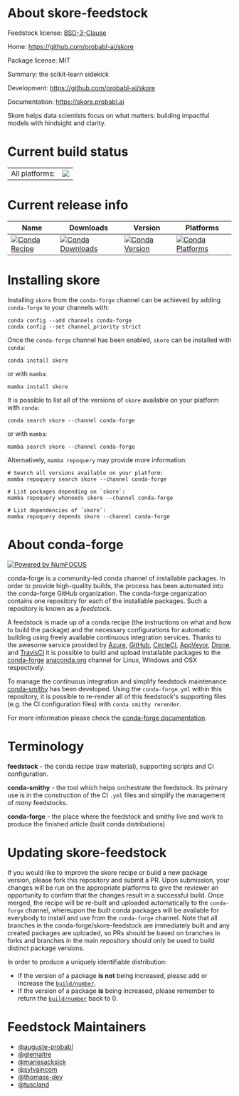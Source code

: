 About skore-feedstock
=====================

Feedstock license: [BSD-3-Clause](https://github.com/conda-forge/skore-feedstock/blob/main/LICENSE.txt)

Home: https://github.com/probabl-ai/skore

Package license: MIT

Summary: the scikit-learn sidekick

Development: https://github.com/probabl-ai/skore

Documentation: https://skore.probabl.ai

Skore helps data scientists focus on what matters: building
impactful models with hindsight and clarity.


Current build status
====================


<table><tr><td>All platforms:</td>
    <td>
      <a href="https://dev.azure.com/conda-forge/feedstock-builds/_build/latest?definitionId=24327&branchName=main">
        <img src="https://dev.azure.com/conda-forge/feedstock-builds/_apis/build/status/skore-feedstock?branchName=main">
      </a>
    </td>
  </tr>
</table>

Current release info
====================

| Name | Downloads | Version | Platforms |
| --- | --- | --- | --- |
| [![Conda Recipe](https://img.shields.io/badge/recipe-skore-green.svg)](https://anaconda.org/conda-forge/skore) | [![Conda Downloads](https://img.shields.io/conda/dn/conda-forge/skore.svg)](https://anaconda.org/conda-forge/skore) | [![Conda Version](https://img.shields.io/conda/vn/conda-forge/skore.svg)](https://anaconda.org/conda-forge/skore) | [![Conda Platforms](https://img.shields.io/conda/pn/conda-forge/skore.svg)](https://anaconda.org/conda-forge/skore) |

Installing skore
================

Installing `skore` from the `conda-forge` channel can be achieved by adding `conda-forge` to your channels with:

```
conda config --add channels conda-forge
conda config --set channel_priority strict
```

Once the `conda-forge` channel has been enabled, `skore` can be installed with `conda`:

```
conda install skore
```

or with `mamba`:

```
mamba install skore
```

It is possible to list all of the versions of `skore` available on your platform with `conda`:

```
conda search skore --channel conda-forge
```

or with `mamba`:

```
mamba search skore --channel conda-forge
```

Alternatively, `mamba repoquery` may provide more information:

```
# Search all versions available on your platform:
mamba repoquery search skore --channel conda-forge

# List packages depending on `skore`:
mamba repoquery whoneeds skore --channel conda-forge

# List dependencies of `skore`:
mamba repoquery depends skore --channel conda-forge
```


About conda-forge
=================

[![Powered by
NumFOCUS](https://img.shields.io/badge/powered%20by-NumFOCUS-orange.svg?style=flat&colorA=E1523D&colorB=007D8A)](https://numfocus.org)

conda-forge is a community-led conda channel of installable packages.
In order to provide high-quality builds, the process has been automated into the
conda-forge GitHub organization. The conda-forge organization contains one repository
for each of the installable packages. Such a repository is known as a *feedstock*.

A feedstock is made up of a conda recipe (the instructions on what and how to build
the package) and the necessary configurations for automatic building using freely
available continuous integration services. Thanks to the awesome service provided by
[Azure](https://azure.microsoft.com/en-us/services/devops/), [GitHub](https://github.com/),
[CircleCI](https://circleci.com/), [AppVeyor](https://www.appveyor.com/),
[Drone](https://cloud.drone.io/welcome), and [TravisCI](https://travis-ci.com/)
it is possible to build and upload installable packages to the
[conda-forge](https://anaconda.org/conda-forge) [anaconda.org](https://anaconda.org/)
channel for Linux, Windows and OSX respectively.

To manage the continuous integration and simplify feedstock maintenance
[conda-smithy](https://github.com/conda-forge/conda-smithy) has been developed.
Using the ``conda-forge.yml`` within this repository, it is possible to re-render all of
this feedstock's supporting files (e.g. the CI configuration files) with ``conda smithy rerender``.

For more information please check the [conda-forge documentation](https://conda-forge.org/docs/).

Terminology
===========

**feedstock** - the conda recipe (raw material), supporting scripts and CI configuration.

**conda-smithy** - the tool which helps orchestrate the feedstock.
                   Its primary use is in the construction of the CI ``.yml`` files
                   and simplify the management of *many* feedstocks.

**conda-forge** - the place where the feedstock and smithy live and work to
                  produce the finished article (built conda distributions)


Updating skore-feedstock
========================

If you would like to improve the skore recipe or build a new
package version, please fork this repository and submit a PR. Upon submission,
your changes will be run on the appropriate platforms to give the reviewer an
opportunity to confirm that the changes result in a successful build. Once
merged, the recipe will be re-built and uploaded automatically to the
`conda-forge` channel, whereupon the built conda packages will be available for
everybody to install and use from the `conda-forge` channel.
Note that all branches in the conda-forge/skore-feedstock are
immediately built and any created packages are uploaded, so PRs should be based
on branches in forks and branches in the main repository should only be used to
build distinct package versions.

In order to produce a uniquely identifiable distribution:
 * If the version of a package **is not** being increased, please add or increase
   the [``build/number``](https://docs.conda.io/projects/conda-build/en/latest/resources/define-metadata.html#build-number-and-string).
 * If the version of a package **is** being increased, please remember to return
   the [``build/number``](https://docs.conda.io/projects/conda-build/en/latest/resources/define-metadata.html#build-number-and-string)
   back to 0.

Feedstock Maintainers
=====================

* [@auguste-probabl](https://github.com/auguste-probabl/)
* [@glemaitre](https://github.com/glemaitre/)
* [@mariesacksick](https://github.com/mariesacksick/)
* [@sylvaincom](https://github.com/sylvaincom/)
* [@thomass-dev](https://github.com/thomass-dev/)
* [@tuscland](https://github.com/tuscland/)

